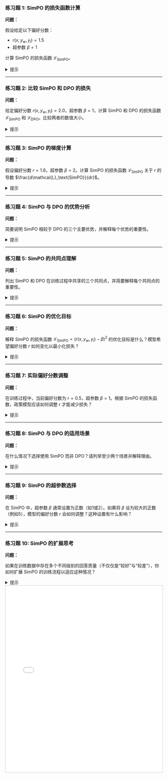 

### 练习题 1: SimPO 的损失函数计算

**问题：**

假设给定以下偏好分数：

- $r(x, y_w, y_l) = 1.5$
- 超参数 $\beta = 1$

计算 SimPO 的损失函数 $\mathcal{L}_\text{SimPO}$。

<details>
<summary>提示</summary>

使用 SimPO 的损失函数定义：

$$
\mathcal{L}_\text{SimPO} = (r(x, y_w, y_l) - \beta)^2
$$

代入数值：

$$
\mathcal{L}_\text{SimPO} = (1.5 - 1)^2 = 0.25
$$

</details>

---

### 练习题 2: 比较 SimPO 和 DPO 的损失

**问题：**

给定偏好分数 $r(x, y_w, y_l) = 2.0$，超参数 $\beta = 1$，计算 SimPO 和 DPO 的损失函数 $\mathcal{L}_\text{SimPO}$ 和 $\mathcal{L}_\text{DPO}$。比较两者的数值大小。

<details>
<summary>提示</summary>

**SimPO 的损失：**

$$
\mathcal{L}_\text{SimPO} = (2.0 - 1)^2 = 1
$$

**DPO 的损失：**

$$
\mathcal{L}_\text{DPO} = -\log(\sigma(2.0))
$$

计算 $\sigma(2.0)$：

$$
\sigma(2.0) = \frac{1}{1 + e^{-2}} \approx 0.8808
$$

因此，

$$
\mathcal{L}_\text{DPO} = -\log(0.8808) \approx 0.1269
$$

**比较：**

$$
\mathcal{L}_\text{SimPO} = 1 \quad \text{和} \quad \mathcal{L}_\text{DPO} \approx 0.1269
$$

SimPO 的损失更大。

</details>

---

### 练习题 3: SimPO 的梯度计算

**问题：**

假设偏好分数 $r = 1.8$，超参数 $\beta = 2$。计算 SimPO 的损失函数 $\mathcal{L}_\text{SimPO}$ 关于 $r$ 的导数 $\frac{d\mathcal{L}_\text{SimPO}}{dr}$。

<details>
<summary>提示</summary>

SimPO 的损失函数：

$$
\mathcal{L}_\text{SimPO} = (r - \beta)^2
$$

对 $r$ 求导：

$$
\frac{d\mathcal{L}_\text{SimPO}}{dr} = 2(r - \beta)
$$

代入数值：

$$
\frac{d\mathcal{L}_\text{SimPO}}{dr} = 2(1.8 - 2) = 2(-0.2) = -0.4
$$

</details>

---

### 练习题 4: SimPO 与 DPO 的优势分析

**问题：**

简要说明 SimPO 相较于 DPO 的三个主要优势，并解释每个优势的重要性。

<details>
<summary>提示</summary>

**1. 计算更简单：**

- **解释**：SimPO 使用 MSE 损失函数，而 DPO 需要计算 sigmoid 和对数，减少了计算复杂度。
- **重要性**：降低计算需求，适用于计算资源有限的环境。

**2. 训练更稳定：**

- **解释**：MSE 损失函数的数值变化更平滑，避免了交叉熵损失在梯度更新时可能产生的大幅波动。
- **重要性**：提高训练过程的稳定性，减少训练过程中的不确定性。

**3. 可控的偏好强度：**

- **解释**：通过调节超参数 $\beta$，可以直接控制偏好分数 $r$ 的目标值，灵活调整模型的偏好强度。
- **重要性**：提供了更直观的方式来调整模型行为，满足不同应用场景的需求。

</details>

---

### 练习题 5: SimPO 的共同点理解

**问题：**

列出 SimPO 和 DPO 在训练过程中共享的三个共同点，并简要解释每个共同点的重要性。

<details>
<summary>提示</summary>

**1. 使用参考模型作为基准：**

- **解释**：两者都依赖参考模型提供稳定的基准来比较政策模型的输出。
- **重要性**：确保训练过程中有一个固定的标准，避免模型偏离过远。

**2. 自回归式计算序列概率：**

- **解释**：两者都采用自回归方法计算生成序列的条件概率。
- **重要性**：保证生成文本的连贯性和一致性。

**3. 不需要显式的奖励函数：**

- **解释**：两者都通过偏好分数直接优化模型，而无需设计复杂的奖励函数。
- **重要性**：简化了训练过程，降低了额外的设计成本。

**4. 训练过程中只更新政策模型参数：**

- **解释**：参考模型的参数在训练过程中保持不变，只有政策模型的参数被优化。
- **重要性**：减少了优化的复杂性，保证参考模型的稳定性。

</details>

---

### 练习题 6: SimPO 的优化目标

**问题：**

解释 SimPO 的损失函数 $\mathcal{L}_\text{SimPO} = (r(x, y_w, y_l) - \beta)^2$ 的优化目标是什么？模型希望偏好分数 $r$ 如何变化以最小化损失？

<details>
<summary>提示</summary>

SimPO 的损失函数：

$$
\mathcal{L}_\text{SimPO} = (r - \beta)^2
$$

**优化目标：**

- 最小化损失函数意味着使得 $(r - \beta)^2$ 尽可能小。
- 因此，模型希望偏好分数 $r$ 接近目标值 $\beta$。

**具体变化：**

- 当 $r > \beta$ 或 $r < \beta$ 时，损失都会增加。
- 最小化损失要求 $r$ 趋近于 $\beta$。

</details>

---

### 练习题 7: 实际偏好分数调整

**问题：**

在训练过程中，当前偏好分数为 $r = 0.5$，超参数 $\beta = 1$。根据 SimPO 的损失函数，政策模型应该如何调整 $r$ 才能减少损失？

<details>
<summary>提示</summary>

SimPO 的损失函数：

$$
\mathcal{L}_\text{SimPO} = (0.5 - 1)^2 = 0.25
$$

**调整方向：**

- 当前 $r = 0.5 < \beta = 1$。
- 为了减少损失，模型应增加 $r$，使其接近 $\beta = 1$。

**具体操作：**

- 增大政策模型生成较好回答 $y_w$ 的概率，提高 $r$ 值。

</details>

---

### 练习题 8: SimPO 与 DPO 的适用场景

**问题：**

在什么情况下选择使用 SimPO 而非 DPO？请列举至少两个场景并解释理由。

<details>
<summary>提示</summary>

**1. 计算资源有限的场景：**

- **解释**：SimPO 的损失函数更简单，减少了计算复杂度。
- **理由**：适用于计算资源受限或需要快速迭代的环境。

**2. 需要更稳定训练过程的场景：**

- **解释**：SimPO 使用 MSE 损失，数值变化更平滑，避免了 DPO 可能的梯度波动。
- **理由**：适用于对训练稳定性要求较高的任务，如大规模模型训练。

**3. 需要精确控制偏好强度的场景：**

- **解释**：通过调节 $\beta$，可以直接控制偏好分数的目标值。
- **理由**：适用于需要细粒度调整模型行为的应用，如特定用户偏好定制。

</details>

---

### 练习题 9: SimPO 的超参数选择

**问题：**

在 SimPO 中，超参数 $\beta$ 通常设置为正数（如1或2）。如果将 $\beta$ 设为较大的正数（例如5），模型的偏好分数 $r$ 会如何调整？这种设置有什么影响？

<details>
<summary>提示</summary>

**设置效果：**

- **目标**：$r$ 接近较大的 $\beta$ 值（如5）。
- **模型调整**：需要大幅提高政策模型生成较好回答 $y_w$ 的概率，相对于生成较差回答 $y_l$。

**影响：**

- **增强偏好**：模型会更强烈地偏向于生成高质量的回答。
- **可能的副作用**：
  - 过度优化可能导致多样性下降，生成的回答趋于单一。
  - 如果 $\beta$ 设得过高，可能导致训练过程难以收敛，或引发梯度爆炸问题。

</details>

---

### 练习题 10: SimPO 的扩展思考

**问题：**

如果在训练数据中存在多个不同级别的回答质量（不仅仅是“较好”与“较差”），你如何扩展 SimPO 的训练流程以适应这种情况？

<details>
<summary>提示</summary>

**扩展方法：**

1. **多级偏好分数：**

   - 为不同级别的回答分配不同的偏好分数 $r_i$。
   - 使用多个目标 $\beta_i$，使每个级别的回答分数接近相应的目标值。

2. **加权损失函数：**

   - 定义加权的 MSE 损失，将不同级别的回答损失加权计算。
   - 例如：
     $$
     \mathcal{L}_\text{SimPO} = \sum_{i} w_i (r_i - \beta_i)^2
     $$

3. **分层优化：**

   - 按照回答质量的不同层级，分阶段优化模型，使其先优化高等级，再逐步优化低等级。

4. **集成排序模型：**

   - 构建一个排序模型，将回答按质量排序，并基于排序位置分配偏好分数。
   - 使用排序损失（如 NDCG）结合 MSE，优化模型生成的回答质量排序。

5. **多任务学习：**

   - 将回答质量的预测作为一个额外任务，联合优化生成质量与偏好分数。

**重要性：**

- 这种扩展能够更细粒度地反映回答质量的多样性，提高模型在复杂场景下的表现。
- 有助于模型在面对不同需求时，生成更符合预期的多样化回答。

</details>



<iframe src="/AIDIY/RLHF_Pages/SimPO_Exercise_viz.html" width="100%" height="600px" style="border: 1px solid #ccc;" title="SimPO Exercise Interactive Content">
    您的浏览器不支持 iframe，无法加载交互式内容。
    请 <a href="/AIDIY/RLHF_Pages/SimPO_Exercise_viz.html" target="_blank">点击这里在新窗口中查看</a>。
</iframe>

<script src="https://giscus.app/client.js"
        data-repo="InuyashaYang/AIDIY"
        data-repo-id="R_kgDOM1VVTQ"
        data-category="Announcements"
        data-category-id="DIC_kwDOM1VVTc4Ckls_"
        data-mapping="pathname"
        data-strict="0"
        data-reactions-enabled="1"
        data-emit-metadata="0"
        data-input-position="bottom"
        data-theme="preferred_color_scheme"
        data-lang="zh-CN"
        crossorigin="anonymous"
        async>
</script>

